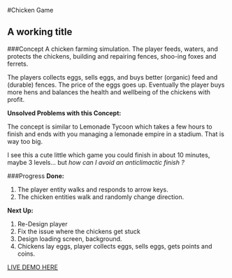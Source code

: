 #Chicken Game 
## A working title

###Concept
A chicken farming simulation. The player feeds, waters, and protects the chickens, building and repairing fences, shoo-ing foxes and ferrets.

The players collects eggs, sells eggs, and buys better (organic) feed and (durable) fences. The price of the eggs goes up. Eventually the player buys more hens and balances the health and wellbeing of the chickens with profit.

**Unsolved Problems with this Concept:** 

The concept is similar to Lemonade Tycoon which takes a few hours to finish and ends with you managing a lemonade empire in a stadium. That is way too big. 

I see this a cute little which game you could finish in about 10 minutes, maybe 3 levels... but _how can I avoid an anticlimactic finish ?_

###Progress
**Done:**

1. The player entity walks and responds to arrow keys.
2. The chicken entities walk and randomly change direction.

**Next Up:**

1. Re-Design player
2. Fix the issue where the chickens get stuck
3. Design loading screen, background.
4. Chickens lay eggs, player collects eggs, sells eggs, gets points and coins.


<a href="http://thehack.github.com/bawk-b-kawk/game/craftyGame.html">LIVE DEMO HERE</a>